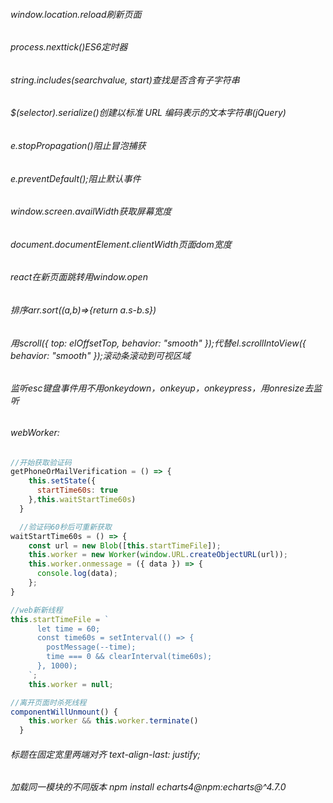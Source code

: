 
###### window.location.reload刷新页面
###### process.nexttick()ES6定时器
###### string.includes(searchvalue, start)查找是否含有子字符串
###### $(selector).serialize()创建以标准 URL 编码表示的文本字符串(jQuery)
###### e.stopPropagation()阻止冒泡捕获
###### e.preventDefault();阻止默认事件
###### window.screen.availWidth获取屏幕宽度
###### document.documentElement.clientWidth页面dom宽度
###### react在新页面跳转用window.open
###### 排序arr.sort((a,b)=>{return a.s-b.s})
###### 用scroll({ top: elOffsetTop, behavior: "smooth" });代替el.scrollIntoView({ behavior: "smooth" });滚动条滚动到可视区域
###### 监听esc键盘事件用不用onkeydown，onkeyup，onkeypress，用onresize去监听

###### webWorker:
~~~~jsx
//开始获取验证码
getPhoneOrMailVerification = () => {
    this.setState({
      startTime60s: true
    },this.waitStartTime60s)
  }

  //验证码60秒后可重新获取
waitStartTime60s = () => {
    const url = new Blob([this.startTimeFile]);
    this.worker = new Worker(window.URL.createObjectURL(url));
    this.worker.onmessage = ({ data }) => {
      console.log(data);
    };
}
~~~~
~~~~jsx
//web新新线程
this.startTimeFile = `
      let time = 60;
      const time60s = setInterval(() => {
        postMessage(--time);
        time === 0 && clearInterval(time60s);
      }, 1000);
    `;
    this.worker = null;
~~~~
~~~~jsx
//离开页面时杀死线程
componentWillUnmount() {
    this.worker && this.worker.terminate()
  }
~~~~
###### 标题在固定宽里两端对齐  text-align-last: justify;

###### 加载同一模块的不同版本  npm install echarts4@npm:echarts@^4.7.0
